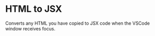 # HTML to JSX

Converts any HTML you have copied to JSX code when the VSCode window receives
focus.

